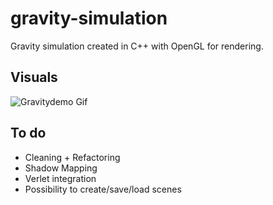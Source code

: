 # gravity-simulation
Gravity simulation created in C++ with OpenGL for rendering.

## Visuals
![Gravitydemo Gif](https://simono.fr/gravity.png)


## To do 

- Cleaning + Refactoring
- Shadow Mapping
- Verlet integration 
- Possibility to create/save/load scenes
